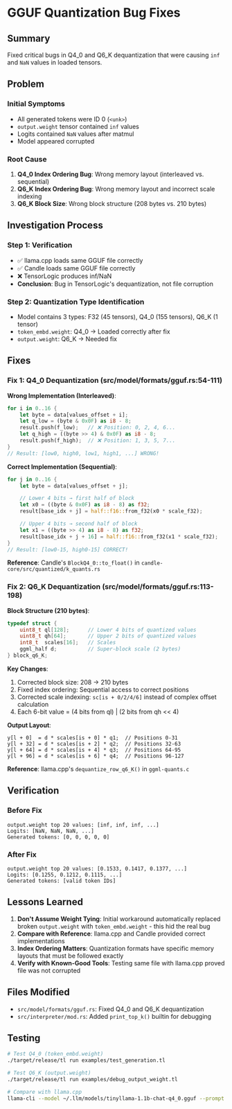 # GGUF Quantization Bug Fixes

## Summary

Fixed critical bugs in Q4_0 and Q6_K dequantization that were causing `inf` and `NaN` values in loaded tensors.

## Problem

### Initial Symptoms
- All generated tokens were ID 0 (`<unk>`)
- `output.weight` tensor contained `inf` values
- Logits contained `NaN` values after matmul
- Model appeared corrupted

### Root Cause
1. **Q4_0 Index Ordering Bug**: Wrong memory layout (interleaved vs. sequential)
2. **Q6_K Index Ordering Bug**: Wrong memory layout and incorrect scale indexing
3. **Q6_K Block Size**: Wrong block structure (208 bytes vs. 210 bytes)

## Investigation Process

### Step 1: Verification
- ✅ llama.cpp loads same GGUF file correctly
- ✅ Candle loads same GGUF file correctly
- ❌ TensorLogic produces inf/NaN
- **Conclusion**: Bug in TensorLogic's dequantization, not file corruption

### Step 2: Quantization Type Identification
- Model contains 3 types: F32 (45 tensors), Q4_0 (155 tensors), Q6_K (1 tensor)
- `token_embd.weight`: Q4_0 → Loaded correctly after fix
- `output.weight`: Q6_K → Needed fix

## Fixes

### Fix 1: Q4_0 Dequantization (src/model/formats/gguf.rs:54-111)

**Wrong Implementation (Interleaved)**:
```rust
for i in 0..16 {
    let byte = data[values_offset + i];
    let q_low = (byte & 0x0F) as i8 - 8;
    result.push(f_low);   // ❌ Position: 0, 2, 4, 6...
    let q_high = ((byte >> 4) & 0x0F) as i8 - 8;
    result.push(f_high);  // ❌ Position: 1, 3, 5, 7...
}
// Result: [low0, high0, low1, high1, ...] WRONG!
```

**Correct Implementation (Sequential)**:
```rust
for j in 0..16 {
    let byte = data[values_offset + j];

    // Lower 4 bits → first half of block
    let x0 = ((byte & 0x0F) as i8 - 8) as f32;
    result[base_idx + j] = half::f16::from_f32(x0 * scale_f32);

    // Upper 4 bits → second half of block
    let x1 = ((byte >> 4) as i8 - 8) as f32;
    result[base_idx + j + 16] = half::f16::from_f32(x1 * scale_f32);
}
// Result: [low0-15, high0-15] CORRECT!
```

**Reference**: Candle's `BlockQ4_0::to_float()` in `candle-core/src/quantized/k_quants.rs`

### Fix 2: Q6_K Dequantization (src/model/formats/gguf.rs:113-198)

**Block Structure (210 bytes)**:
```c
typedef struct {
    uint8_t ql[128];      // Lower 4 bits of quantized values
    uint8_t qh[64];       // Upper 2 bits of quantized values
    int8_t  scales[16];   // Scales
    ggml_half d;          // Super-block scale (2 bytes)
} block_q6_K;
```

**Key Changes**:
1. Corrected block size: 208 → 210 bytes
2. Fixed index ordering: Sequential access to correct positions
3. Corrected scale indexing: `sc[is + 0/2/4/6]` instead of complex offset calculation
4. Each 6-bit value = (4 bits from ql) | (2 bits from qh << 4)

**Output Layout**:
```
y[l + 0]  = d * scales[is + 0] * q1;  // Positions 0-31
y[l + 32] = d * scales[is + 2] * q2;  // Positions 32-63
y[l + 64] = d * scales[is + 4] * q3;  // Positions 64-95
y[l + 96] = d * scales[is + 6] * q4;  // Positions 96-127
```

**Reference**: llama.cpp's `dequantize_row_q6_K()` in `ggml-quants.c`

## Verification

### Before Fix
```
output.weight top 20 values: [inf, inf, inf, ...]
Logits: [NaN, NaN, NaN, ...]
Generated tokens: [0, 0, 0, 0, 0]
```

### After Fix
```
output.weight top 20 values: [0.1533, 0.1417, 0.1377, ...]
Logits: [0.1255, 0.1212, 0.1115, ...]
Generated tokens: [valid token IDs]
```

## Lessons Learned

1. **Don't Assume Weight Tying**: Initial workaround automatically replaced broken `output.weight` with `token_embd.weight` - this hid the real bug
2. **Compare with Reference**: llama.cpp and Candle provided correct implementations
3. **Index Ordering Matters**: Quantization formats have specific memory layouts that must be followed exactly
4. **Verify with Known-Good Tools**: Testing same file with llama.cpp proved file was not corrupted

## Files Modified
- `src/model/formats/gguf.rs`: Fixed Q4_0 and Q6_K dequantization
- `src/interpreter/mod.rs`: Added `print_top_k()` builtin for debugging

## Testing
```bash
# Test Q4_0 (token_embd.weight)
./target/release/tl run examples/test_generation.tl

# Test Q6_K (output.weight)
./target/release/tl run examples/debug_output_weight.tl

# Compare with llama.cpp
llama-cli --model ~/.llm/models/tinyllama-1.1b-chat-q4_0.gguf --prompt "Hello"
```
